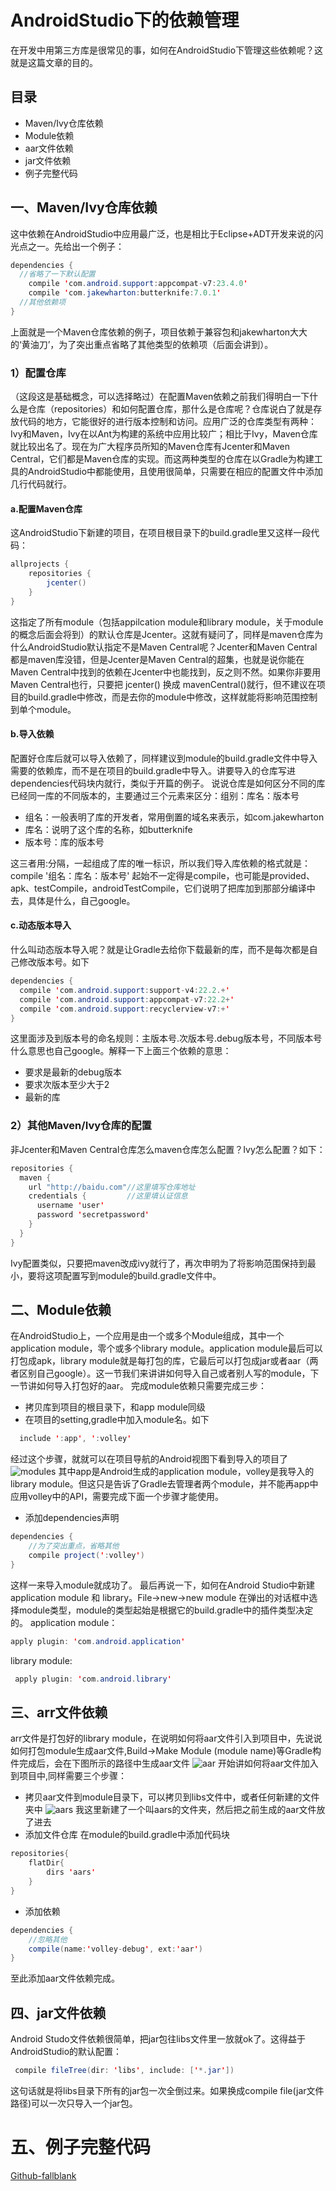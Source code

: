 # AndroidStudio下的依赖管理
在开发中用第三方库是很常见的事，如何在AndroidStudio下管理这些依赖呢？这就是这篇文章的目的。
## 目录
- Maven/Ivy仓库依赖
- Module依赖
- aar文件依赖
- jar文件依赖
- 例子完整代码

## 一、Maven/Ivy仓库依赖
这中依赖在AndroidStudio中应用最广泛，也是相比于Eclipse+ADT开发来说的闪光点之一。先给出一个例子：
```Java
dependencies {
  //省略了一下默认配置
    compile 'com.android.support:appcompat-v7:23.4.0'
    compile 'com.jakewharton:butterknife:7.0.1'
  //其他依赖项
}
```
上面就是一个Maven仓库依赖的例子，项目依赖于兼容包和jakewharton大大的‘黄油刀’，为了突出重点省略了其他类型的依赖项（后面会讲到）。
### 1）配置仓库
（这段这是基础概念，可以选择略过）在配置Maven依赖之前我们得明白一下什么是仓库（repositories）和如何配置仓库，那什么是仓库呢？仓库说白了就是存放代码的地方，它能很好的进行版本控制和访问。应用广泛的仓库类型有两种：Ivy和Maven，Ivy在以Ant为构建的系统中应用比较广；相比于Ivy，Maven仓库就比较出名了。现在为广大程序员所知的Maven仓库有Jcenter和Maven Central，它们都是Maven仓库的实现。而这两种类型的仓库在以Gradle为构建工具的AndroidStudio中都能使用，且使用很简单，只需要在相应的配置文件中添加几行代码就行。
#### a.配置Maven仓库
这AndroidStudio下新建的项目，在项目根目录下的build.gradle里又这样一段代码：
```Java
allprojects {
    repositories {
        jcenter()
    }
}
```
这指定了所有module（包括appilcation module和library module，关于module的概念后面会将到）的默认仓库是Jcenter。这就有疑问了，同样是maven仓库为什么AndroidStudio默认指定不是Maven Central呢？Jcenter和Maven Central都是maven库没错，但是Jcenter是Maven Central的超集，也就是说你能在Maven Central中找到的依赖在Jcenter中也能找到，反之则不然。如果你非要用Maven Central也行，只要把  jcenter()  换成  mavenCentral()就行，但不建议在项目的build.gradle中修改，而是去你的module中修改，这样就能将影响范围控制到单个module。
#### b.导入依赖
配置好仓库后就可以导入依赖了，同样建议到module的build.gradle文件中导入需要的依赖库，而不是在项目的build.gradle中导入。讲要导入的仓库写进dependencies代码块内就行，类似于开篇的例子。
说说仓库是如何区分不同的库已经同一库的不同版本的，主要通过三个元素来区分：组别：库名：版本号
- 组名：一般表明了库的开发者，常用倒置的域名来表示，如com.jakewharton
- 库名：说明了这个库的名称，如butterknife
- 版本号：库的版本号

这三者用:分隔，一起组成了库的唯一标识，所以我们导入库依赖的格式就是：
 compile '组名：库名：版本号'
 起始不一定得是compile，也可能是provided、apk、testCompile，androidTestCompile，它们说明了把库加到那部分编译中去，具体是什么，自己google。

 #### c.动态版本导入
 什么叫动态版本导入呢？就是让Gradle去给你下载最新的库，而不是每次都是自己修改版本号。如下
 ```Java
 dependencies {
   compile 'com.android.support:support-v4:22.2.+'
   compile 'com.android.support:appcompat-v7:22.2+'
   compile 'com.android.support:recyclerview-v7:+'
}
```
这里面涉及到版本号的命名规则：主版本号.次版本号.debug版本号，不同版本号什么意思也自己google。解释一下上面三个依赖的意思：
- 要求是最新的debug版本
- 要求次版本至少大于2
- 最新的库

### 2）其他Maven/Ivy仓库的配置
非Jcenter和Maven Central仓库怎么maven仓库怎么配置？Ivy怎么配置？如下：
```Java
repositories {
  maven {
    url "http://baidu.com"//这里填写仓库地址
    credentials {         //这里填认证信息
      username 'user'
      password 'secretpassword'
    }  
  }
}
```
Ivy配置类似，只要把maven改成ivy就行了，再次申明为了将影响范围保持到最小，要将这项配置写到module的build.gradle文件中。

## 二、Module依赖
在AndroidStudio上，一个应用是由一个或多个Module组成，其中一个application module，零个或多个library module。application module最后可以打包成apk，library module就是每打包的库，它最后可以打包成jar或者aar（两者区别自己google）。这一节我们来讲讲如何导入自己或者别人写的module，下一节讲如何导入打包好的aar。
完成module依赖只需要完成三步：
- 拷贝库到项目的根目录下，和app module同级
- 在项目的setting,gradle中加入module名。如下
```Java
  include ':app', ':volley'
```
经过这个步骤，就就可以在项目导航的Android视图下看到导入的项目了
![modules](./pic/chapter2-1.JPG)
其中app是Android生成的application module，volley是我导入的library module。但这只是告诉了Gradle去管理者两个module，并不能再app中应用volley中的API，需要完成下面一个步骤才能使用。
- 添加dependencies声明
```Java
dependencies {
    //为了突出重点，省略其他
    compile project(':volley')
}
```
这样一来导入module就成功了。
最后再说一下，如何在Android Studio中新建application module 和 library。File->new->new module 在弹出的对话框中选择module类型，module的类型起始是根据它的build.gradle中的插件类型决定的。
application module：
```Java
apply plugin: 'com.android.application'
```
library module:
```Java
 apply plugin: 'com.android.library'
 ```

## 三、arr文件依赖
arr文件是打包好的library module，在说明如何将aar文件引入到项目中，先说说如何打包module生成aar文件,Build->Make Module (module name)等Gradle构件完成后，会在下图所示的路径中生成aar文件
![aar](./pic/chapter2-2.JPG)
开始讲如何将aar文件加入到项目中,同样需要三个步骤：
- 拷贝aar文件到module目录下，可以拷贝到libs文件中，或者任何新建的文件夹中
![aars](./pic/chapter2-3.JPG)
我这里新建了一个叫aars的文件夹，然后把之前生成的aar文件放了进去
- 添加文件仓库
在module的build.gradle中添加代码块
```Java
repositories{
    flatDir{
        dirs 'aars'
    }
}
```
- 添加依赖
```Java
dependencies {
    //忽略其他
    compile(name:'volley-debug', ext:'aar')
}
```
至此添加aar文件依赖完成。

## 四、jar文件依赖
Android Studo文件依赖很简单，把jar包往libs文件里一放就ok了。这得益于AndroidStudio的默认配置：
```Java
 compile fileTree(dir: 'libs', include: ['*.jar'])
 ```
 这句话就是将libs目录下所有的jar包一次全倒过来。如果换成compile file(jar文件路径)可以一次只导入一个jar包。

# 五、例子完整代码
[Github-fallblank](https://github.com/fallblank)

